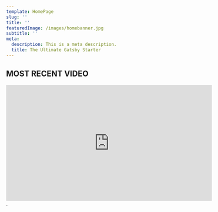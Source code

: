 ```yaml
---
template: HomePage
slug: ''
title: ''
featuredImage: /images/homebanner.jpg
subtitle: ''
meta:
  description: This is a meta description.
  title: The Ultimate Gatsby Starter
---
```


## MOST RECENT VIDEO

<iframe width="560" height="315"
src="https://www.youtube.com/embed/YHdxjiFiOK0" frameborder="0"
allow="autoplay; encrypted-media" allowfullscreen></iframe>.
